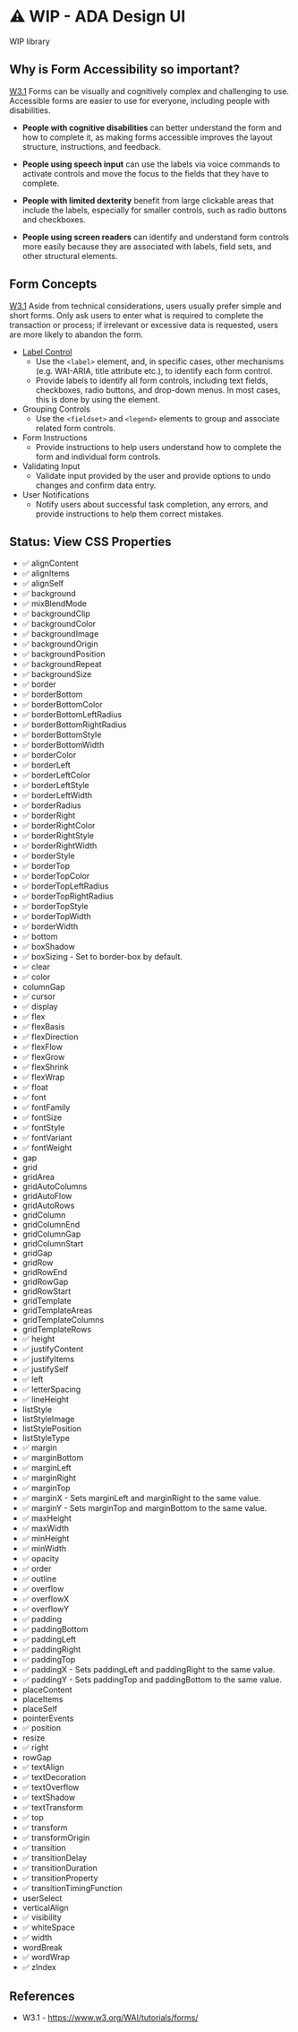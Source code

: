 # ⚠️ WIP - ADA Design UI

WIP library

## Why is Form Accessibility so important?

[W3.1](https://www.w3.org/WAI/tutorials/forms/) Forms can be visually and cognitively complex and challenging to use. Accessible forms are easier to use for everyone, including people with disabilities.

- **People with cognitive disabilities** can better understand the form and how to complete it, as making forms accessible improves the layout structure, instructions, and feedback.

- **People using speech input** can use the labels via voice commands to activate controls and move the focus to the fields that they have to complete.

- **People with limited dexterity** benefit from large clickable areas that include the labels, especially for smaller controls, such as radio buttons and checkboxes.

- **People using screen readers** can identify and understand form controls more easily because they are associated with labels, field sets, and other structural elements.

## Form Concepts

[W3.1](https://www.w3.org/WAI/tutorials/forms/) Aside from technical considerations, users usually prefer simple and short forms. Only ask users to enter what is required to complete the transaction or process; if irrelevant or excessive data is requested, users are more likely to abandon the form.

- [Label Control](https://www.w3.org/WAI/tutorials/forms/labels/)
  - Use the `<label>` element, and, in specific cases, other mechanisms (e.g. WAI-ARIA, title attribute etc.), to identify each form control.
  - Provide labels to identify all form controls, including text fields, checkboxes, radio buttons, and drop-down menus. In most cases, this is done by using the <label> element.
- Grouping Controls
  - Use the `<fieldset>` and `<legend>` elements to group and associate related form controls.
- Form Instructions
  - Provide instructions to help users understand how to complete the form and individual form controls.
- Validating Input
  - Validate input provided by the user and provide options to undo changes and confirm data entry.
- User Notifications
  - Notify users about successful task completion, any errors, and provide instructions to help them correct mistakes.

## Status: View CSS Properties

- ✅ alignContent
- ✅ alignItems
- ✅ alignSelf
- ✅ background
- ✅ mixBlendMode
- ✅ backgroundClip
- ✅ backgroundColor
- ✅ backgroundImage
- ✅ backgroundOrigin
- ✅ backgroundPosition
- ✅ backgroundRepeat
- ✅ backgroundSize
- ✅ border
- ✅ borderBottom
- ✅ borderBottomColor
- ✅ borderBottomLeftRadius
- ✅ borderBottomRightRadius
- ✅ borderBottomStyle
- ✅ borderBottomWidth
- ✅ borderColor
- ✅ borderLeft
- ✅ borderLeftColor
- ✅ borderLeftStyle
- ✅ borderLeftWidth
- ✅ borderRadius
- ✅ borderRight
- ✅ borderRightColor
- ✅ borderRightStyle
- ✅ borderRightWidth
- ✅ borderStyle
- ✅ borderTop
- ✅ borderTopColor
- ✅ borderTopLeftRadius
- ✅ borderTopRightRadius
- ✅ borderTopStyle
- ✅ borderTopWidth
- ✅ borderWidth
- ✅ bottom
- ✅ boxShadow
- ✅ boxSizing - Set to border-box by default.
- ✅ clear
- ✅ color
- columnGap
- ✅ cursor
- ✅ display
- ✅ flex
- ✅ flexBasis
- ✅ flexDirection
- ✅ flexFlow
- ✅ flexGrow
- ✅ flexShrink
- ✅ flexWrap
- ✅ float
- ✅ font
- ✅ fontFamily
- ✅ fontSize
- ✅ fontStyle
- ✅ fontVariant
- ✅ fontWeight
- gap
- grid
- gridArea
- gridAutoColumns
- gridAutoFlow
- gridAutoRows
- gridColumn
- gridColumnEnd
- gridColumnGap
- gridColumnStart
- gridGap
- gridRow
- gridRowEnd
- gridRowGap
- gridRowStart
- gridTemplate
- gridTemplateAreas
- gridTemplateColumns
- gridTemplateRows
- ✅ height
- ✅ justifyContent
- ✅ justifyItems
- ✅ justifySelf
- ✅ left
- ✅ letterSpacing
- ✅ lineHeight
- listStyle
- listStyleImage
- listStylePosition
- listStyleType
- ✅ margin
- ✅ marginBottom
- ✅ marginLeft
- ✅ marginRight
- ✅ marginTop
- ✅ marginX - Sets marginLeft and marginRight to the same value.
- ✅ marginY - Sets marginTop and marginBottom to the same value.
- ✅ maxHeight
- ✅ maxWidth
- ✅ minHeight
- ✅ minWidth
- ✅ opacity
- ✅ order
- ✅ outline
- ✅ overflow
- ✅ overflowX
- ✅ overflowY
- ✅ padding
- ✅ paddingBottom
- ✅ paddingLeft
- ✅ paddingRight
- ✅ paddingTop
- ✅ paddingX - Sets paddingLeft and paddingRight to the same value.
- ✅ paddingY - Sets paddingTop and paddingBottom to the same value.
- placeContent
- placeItems
- placeSelf
- pointerEvents
- ✅ position
- resize
- ✅ right
- rowGap
- ✅ textAlign
- ✅ textDecoration
- ✅ textOverflow
- ✅ textShadow
- ✅ textTransform
- ✅ top
- ✅ transform
- ✅ transformOrigin
- ✅ transition
- ✅ transitionDelay
- ✅ transitionDuration
- ✅ transitionProperty
- ✅ transitionTimingFunction
- userSelect
- verticalAlign
- ✅ visibility
- ✅ whiteSpace
- ✅ width
- wordBreak
- ✅ wordWrap
- ✅ zIndex

## References

- W3.1 - https://www.w3.org/WAI/tutorials/forms/
